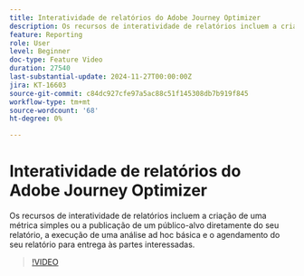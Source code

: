 ```yaml
---
title: Interatividade de relatórios do Adobe Journey Optimizer
description: Os recursos de interatividade de relatórios incluem a criação de uma métrica simples ou a publicação de um público-alvo diretamente do seu relatório, a execução de uma análise ad hoc básica e o agendamento do seu relatório para entrega às partes interessadas.
feature: Reporting
role: User
level: Beginner
doc-type: Feature Video
duration: 27540
last-substantial-update: 2024-11-27T00:00:00Z
jira: KT-16603
source-git-commit: c84dc927cfe97a5ac88c51f145308db7b919f845
workflow-type: tm+mt
source-wordcount: '68'
ht-degree: 0%

---
```



# Interatividade de relatórios do Adobe Journey Optimizer

Os recursos de interatividade de relatórios incluem a criação de uma métrica simples ou a publicação de um público-alvo diretamente do seu relatório, a execução de uma análise ad hoc básica e o agendamento do seu relatório para entrega às partes interessadas.

>[!VIDEO](https://video.tv.adobe.com/v/3440615/?learn=on)
